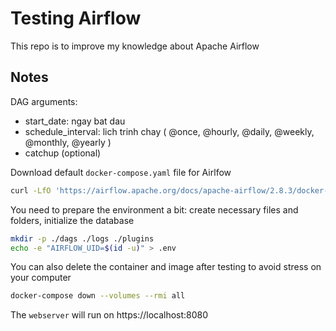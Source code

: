 # Testing Airflow
This repo is to improve my knowledge about Apache Airflow

## Notes
DAG arguments:
- start_date: ngay bat dau
- schedule_interval: lich trinh chay  ( @once, @hourly, @daily, @weekly, @monthly, @yearly )
- catchup (optional)


Download default `docker-compose.yaml` file for Airlfow

```bash
curl -LfO 'https://airflow.apache.org/docs/apache-airflow/2.8.3/docker-compose.yaml'
```

You need to prepare the environment a bit: create necessary files and folders, initialize the database



```bash
mkdir -p ./dags ./logs ./plugins
echo -e "AIRFLOW_UID=$(id -u)" > .env

```

You can also delete the container and image after testing to avoid stress on your computer

```bash
docker-compose down --volumes --rmi all

```

The `webserver` will run on https://localhost:8080

